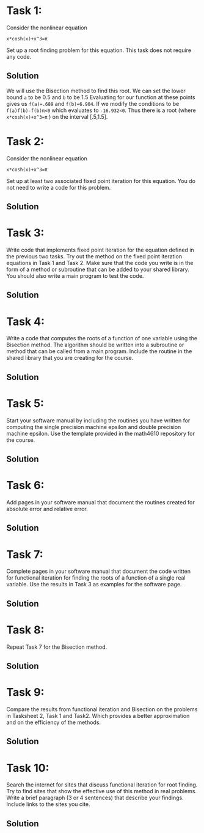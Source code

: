 # Task 1:
Consider the nonlinear equation
```
x*cosh(x)+x^3=π
```
Set up a root finding problem for this equation. This task does not require any code.

## Solution
We will use the Bisection method to find this root. We can set the lower bound `a` to be 0.5 and `b` to be 1.5 Evaluating for our function at these points gives us `f(a)=.689` and `f(b)=6.904`. If we modify the conditions to be `f(a)f(b)-f(b)π<0` which evaluates to `-16.932<0`. Thus there is a root (where `x*cosh(x)+x^3=π` ) on the interval [.5,1.5].

# Task 2: 
Consider the nonlinear equation
```
x*cosh(x)+x^3=π
```
Set up at least two associated fixed point iteration for this equation. You do not need to write a code for this problem.

## Solution

# Task 3: 
Write code that implements fixed point iteration for the equation defined in the previous two tasks. Try out the method on the fixed point iteration equations in Task 1 and Task 2. Make sure that the code you write is in the form of a method or subroutine that can be added to your shared library. You should also write a main program to test the code.
## Solution
# Task 4: 
Write a code that computes the roots of a function of one variable using the Bisection method. The algorithm should be written into a subroutine or method that can be called from a main program. Include the routine in the shared library that you are creating for the course.
## Solution
# Task 5: 
Start your software manual by including the routines you have written for computing the single precision machine epsilon and double precision machine epsilon. Use the template provided in the math4610 repository for the course.
## Solution
# Task 6: 
Add pages in your software manual that document the routines created for absolute error and relative error.
## Solution
# Task 7: 
Complete pages in your software manual that document the code written for functional iteration for finding the roots of a function of a single real variable. Use the results in Task 3 as examples for the software page.
## Solution
# Task 8: 
Repeat Task 7 for the Bisection method.
## Solution
# Task 9: 
Compare the results from functional iteration and Bisection on the problems in Tasksheet 2, Task 1 and Task2. Which provides a better approximation and on the efficiency of the methods.
## Solution
# Task 10: 
Search the internet for sites that discuss functional iteration for root finding. Try to find sites that show the effective use of this method in real problems. Write a brief paragraph (3 or 4 sentences) that describe your findings. Include links to the sites you cite.
## Solution
